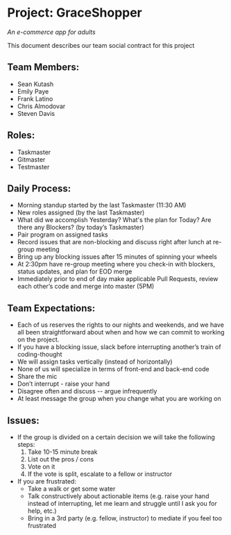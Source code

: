 # Project: GraceShopper

_An e-commerce app for adults_

This document describes our team social contract for this project

## Team Members:

- Sean Kutash
- Emily Paye
- Frank Latino
- Chris Almodovar
- Steven Davis

## Roles:

- Taskmaster
- Gitmaster
- Testmaster

## Daily Process:

- Morning standup started by the last Taskmaster (11:30 AM)
- New roles assigned (by the last Taskmaster)
- What did we accomplish Yesterday? What's the plan for Today? Are there any Blockers? (by today’s Taskmaster)
- Pair program on assigned tasks
- Record issues that are non-blocking and discuss right after lunch at re-group meeting
- Bring up any blocking issues after 15 minutes of spinning your wheels
- At 2:30pm have re-group meeting where you check-in with blockers, status updates, and plan for EOD merge
- Immediately prior to end of day make applicable Pull Requests, review each other’s code and merge into master (5PM)

## Team Expectations:

- Each of us reserves the rights to our nights and weekends, and we have all been straightforward about when and how we can commit to working on the project.
- If you have a blocking issue, slack before interrupting another’s train of coding-thought
- We will assign tasks vertically (instead of horizontally)
- None of us will specialize in terms of front-end and back-end code
- Share the mic
- Don’t interrupt - raise your hand
- Disagree often and discuss -- argue infrequently
- At least message the group when you change what you are working on

## Issues:

- If the group is divided on a certain decision we will take the following steps:
  1. Take 10-15 minute break
  2. List out the pros / cons
  3. Vote on it
  4. If the vote is split, escalate to a fellow or instructor
- If you are frustrated:
  - Take a walk or get some water
  - Talk constructively about actionable items (e.g. raise your hand instead of interrupting, let me learn and struggle until I ask you for help, etc.)
  - Bring in a 3rd party (e.g. fellow, instructor) to mediate if you feel too frustrated
